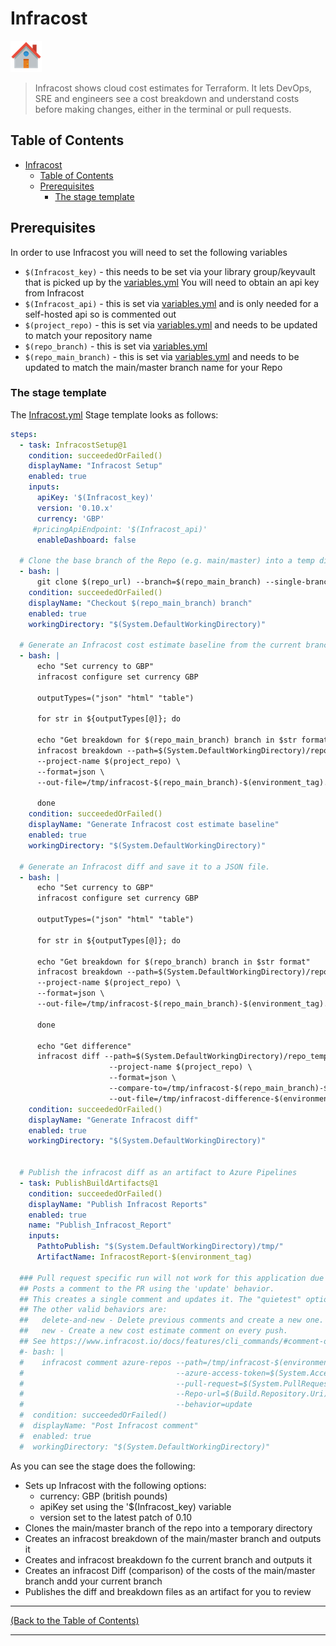 <!-- Infracost -->
# Infracost #

[![Home][Home_Image]][Code Quality]

> Infracost shows cloud cost estimates for Terraform. It lets DevOps, SRE and engineers see a cost breakdown and understand costs before making changes, either in the terminal or pull requests.

<!-- TABLE OF CONTENTS -->
## Table of Contents ##

- [Infracost](#infracost)
  - [Table of Contents](#table-of-contents)
  - [Prerequisites](#prerequisites)
    - [The stage template](#the-stage-template)

## Prerequisites ##

In order to use Infracost you will need to set the following variables

- `$(Infracost_key)` - this needs to be set via your library group/keyvault that is picked up by the [variables.yml] You will need to obtain an api key from Infracost
- `$(Infracost_api)` - this is set via [variables.yml] and is only needed for a self-hosted api so is commented out
- `$(project_repo)` - this is set via [variables.yml] and needs to be updated to match your repository name
- `$(repo_branch)` - this is set via [variables.yml]
- `$(repo_main_branch)` - this is set via [variables.yml] and needs to be updated to match the main/master branch name for your Repo

### The stage template ###

The [Infracost.yml] Stage template looks as follows:

```yml
steps:
  - task: InfracostSetup@1
    condition: succeededOrFailed()
    displayName: "Infracost Setup"
    enabled: true
    inputs:
      apiKey: '$(Infracost_key)'
      version: '0.10.x'
      currency: 'GBP'
     #pricingApiEndpoint: '$(Infracost_api)'
      enableDashboard: false

  # Clone the base branch of the Repo (e.g. main/master) into a temp directory.
  - bash: |
      git clone $(repo_url) --branch=$(repo_main_branch) --single-branch /tmp/base --config http.extraheader="AUTHORIZATION: bearer $(System.AccessToken)"
    condition: succeededOrFailed()
    displayName: "Checkout $(repo_main_branch) branch"
    enabled: true
    workingDirectory: "$(System.DefaultWorkingDirectory)"

  # Generate an Infracost cost estimate baseline from the current branch, so that Infracost can compare the cost difference.
  - bash: |
      echo "Set currency to GBP"
      infracost configure set currency GBP
      
      outputTypes=("json" "html" "table")

      for str in ${outputTypes[@]}; do

      echo "Get breakdown for $(repo_main_branch) branch in $str format"
      infracost breakdown --path=$(System.DefaultWorkingDirectory)/repo_template/build/terraform \
      --project-name $(project_repo) \
      --format=json \
      --out-file=/tmp/infracost-$(repo_main_branch)-$(environment_tag).$str

      done
    condition: succeededOrFailed()
    displayName: "Generate Infracost cost estimate baseline"
    enabled: true
    workingDirectory: "$(System.DefaultWorkingDirectory)"

  # Generate an Infracost diff and save it to a JSON file.
  - bash: |
      echo "Set currency to GBP"
      infracost configure set currency GBP
      
      outputTypes=("json" "html" "table")

      for str in ${outputTypes[@]}; do

      echo "Get breakdown for $(repo_branch) branch in $str format"
      infracost breakdown --path=$(System.DefaultWorkingDirectory)/repo_template/build/terraform \
      --project-name $(project_repo) \
      --format=json \
      --out-file=/tmp/infracost-$(repo_main_branch)-$(environment_tag).$str

      done

      echo "Get difference"
      infracost diff --path=$(System.DefaultWorkingDirectory)/repo_template/build/terraform \
                      --project-name $(project_repo) \
                      --format=json \
                      --compare-to=/tmp/infracost-$(repo_main_branch)-$(environment_tag).json \
                      --out-file=/tmp/infracost-difference-$(environment_tag).json
    condition: succeededOrFailed()
    displayName: "Generate Infracost diff"
    enabled: true
    workingDirectory: "$(System.DefaultWorkingDirectory)"


  # Publish the infracost diff as an artifact to Azure Pipelines
  - task: PublishBuildArtifacts@1
    condition: succeededOrFailed()
    displayName: "Publish Infracost Reports"
    enabled: true
    name: "Publish_Infracost_Report"
    inputs:
      PathtoPublish: "$(System.DefaultWorkingDirectory)/tmp/"
      ArtifactName: InfracostReport-$(environment_tag)

  ### Pull request specific run will not work for this application due to the use of templates
  ## Posts a comment to the PR using the 'update' behavior.
  ## This creates a single comment and updates it. The "quietest" option.
  ## The other valid behaviors are:
  ##   delete-and-new - Delete previous comments and create a new one.
  ##   new - Create a new cost estimate comment on every push.
  ## See https://www.infracost.io/docs/features/cli_commands/#comment-on-pull-requests for other options.
  #- bash: |
  #    infracost comment azure-repos --path=/tmp/infracost-$(environment_tag).json \
  #                                  --azure-access-token=$(System.AccessToken) \
  #                                  --pull-request=$(System.PullRequest.PullRequestId) \
  #                                  --Repo-url=$(Build.Repository.Uri) \
  #                                  --behavior=update
  #  condition: succeededOrFailed()
  #  displayName: "Post Infracost comment"
  #  enabled: true
  #  workingDirectory: "$(System.DefaultWorkingDirectory)"

  ```

As you can see the stage does the following:

- Sets up Infracost with the following options:
  - currency: GBP (british pounds)
  - apiKey set using the '$(Infracost_key) variable
  - version set to the latest patch of 0.10
- Clones the main/master branch of the repo into a temporary directory
- Creates an infracost breakdown of the main/master branch and outputs it
- Creates and infracost breakdown fo the current branch and outputs it
- Creates an infracost Diff (comparison) of the costs of the main/master branch andd your current branch
- Publishes the diff and breakdown files as an artifact for you to review

---
<!-- Readme Navigation -->
[(Back to the Table of Contents)](#table-of-contents)

---

<!-- MARKDOWN LINKS & IMAGES -->
<!-- https://www.markdownguide.org/basic-syntax/#reference-style-links -->

<!-- Azure Devops Links -->

<!-- BADGES AND SHIELDS -->
[contributors-shield]: https://img.shields.io/github/contributors/othneildrew/Best-README-Template.svg?style=for-the-badge
[forks-shield]: https://img.shields.io/github/forks/othneildrew/Best-README-Template.svg?style=for-the-badge
[issues-shield]: https://img.shields.io/github/issues/othneildrew/Best-README-Template.svg?style=for-the-badge
[license-shield]: https://img.shields.io/github/license/othneildrew/Best-README-Template.svg?style=for-the-badge
[linkedin-shield]: https://img.shields.io/badge/-LinkedIn-black.svg?style=for-the-badge&logo=linkedin&colorB=555
[stars-shield]: https://img.shields.io/github/stars/othneildrew/Best-README-Template.svg?style=for-the-badge

<!-- GITHUB LINKS -->
[contributors-url]: https://github.com/othneildrew/Best-README-Template/graphs/contributors
[forks-url]: https://github.com/othneildrew/Best-README-Template/network/members
[issues-url]: https://github.com/othneildrew/Best-README-Template/issues
[license-url]: https://github.com/othneildrew/Best-README-Template/blob/master/LICENSE.md
[linkedin-url]: https://linkedin.com/in/othneildrew
[stars-url]: https://github.com/othneildrew/Best-README-Template/stargazers

<!-- IMAGES AND ICONS -->
[Home_Image]: ./repo_template-images/home.png
[logo-image]: ./repo_template-images/logo.png
[pipeline-screenshot]: ./repo_template-images/pipeline-screenshot.png
[product-screenshot]: ./repo_template-images/screenshot.png
[teams-icon]: ./repo_template-images/teams.png

<!-- MARKDOWN DOCUMENT LINKS -->
[Blank Readme]: ./BLANK_README.md
[Code Quality]: ./docs/code_quality.md
[Bridgecrew_Checkov]: ./docs/code_quality/bridgecrew_checkov.md
[Checkmarx_KICS]: ./docs/code_quality/checkmarx_kics.md
[GitHub_Super_Linter]: ./docs/code_quality/github_super_linter.md
[Infracost]: ./docs/code_quality/Infracost.md
[License]: ./license.md
[Megalinter]: ./docs/code_quality/megalinter.md
[Mend_Bolt]: ./docs/code_quality/mend_bolt.md
[OWASP]: ./docs/code_quality/owasp.md
[Readme]: ./README.md
[Sonar_Cloud]: ./docs/code_quality/sonar_cloud.md
[Template_updater]: ./docs/code_quality/template_updater.md
[terraform_Compliance]: ./docs/code_quality/terraform_compliance.md
[Terrascan]: ./docs/code_quality/terrascan.md
[TFLint]: ./docs/code_quality/tflint.md
[TFSec]: ./docs/code_quality/tfsec.md
[Usage_Guide.md]: ./docs/usage_guide.md

<!-- CODE QUALITY TEMPLATE LINKS -->
[Checkmarx_KICS.yml]: /repo_template/build/pipelines/repo_template/build/pipelines/code_quality_templates/checkmarx_kics.yml
[Checkov.yml]: /repo_template/build/pipelines/repo_template/build/pipelines/code_quality_templates/checkov.yml
[Checkov_baseline_creator.yml]: /repo_template/build/pipelines/repo_template/build/pipelines/code_quality_templates/checkov_baseline_creator.yml
[GitHub_Super_Linter.yml]: /repo_template/build/pipelines/repo_template/build/pipelines/code_quality_templates/github_super_linter.yml
[Infracost.yml]: /repo_template/build/pipelines/repo_template/build/pipelines/code_quality_templates/Infracost.yml
[Mega_Linter.yml]: /repo_template/build/pipelines/repo_template/build/pipelines/code_quality_templates/mega_linter.yml
[OWASP.yml]: /repo_template/build/pipelines/repo_template/build/pipelines/code_quality_templates/owasp.yml
[TFComplianceCheck.yml]: /repo_template/build/pipelines/repo_template/build/pipelines/code_quality_templates/tfcompliancecheck.yml
[template_updater.yml]: /repo_template/build/pipelines/repo_template/build/pipelines/code_quality_templates/template_updater.yml
[Terrascan.yml]: /repo_template/build/pipelines/repo_template/build/pipelines/code_quality_templates/terrascan.yml
[TFLint.yml]: /repo_template/build/pipelines/repo_template/build/pipelines/code_quality_templates/tflint.yml
[TFSec.yml]: /repo_template/build/pipelines/repo_template/build/pipelines/code_quality_templates/tfsec.yml

<!-- IAC TEMPLATE LINKS-->
[terraform_apply.yml]: /repo_template/build/pipelines/repo_template/build/pipelines/iac_templates/terraform_apply.yml
[terraform_plan.yml]: /repo_template/build/pipelines/repo_template/build/pipelines/iac_templates/terraform_plan.yml
[variables.yml]: /repo_template/build/pipelines/repo_template/build/pipelines/iac_templates/variables.yml

<!-- PIPELINE LINKS -->
[infrastructure.yml]: /repo_template/build/pipelines/infrastructure.yml
[code_quality.yml]: /repo_template/build/pipelines/code_quality.yml

<!-- GitHub stuff-->
<!--
***
*** this is all the github stuff that currently isn't relevant to BCA 
***
-->

<!--
*** Thanks for checking out the Best-README-Template. If you have a suggestion
*** that would make this better, please fork the Repo and create a pull request
*** or simply open an issue with the tag "enhancement".
*** Don't forget to give the project a star!
*** Thanks again! Now go create something AMAZING! :D
-->

<!-- PROJECT SHIELDS -->
<!--
*** I'm using markdown "reference style" links for readability.
*** Reference links are enclosed in brackets [ ] instead of parentheses ( ).
*** See the bottom of this document for the declaration of the reference variables
*** for contributors-url, forks-url, etc. This is an optional, concise syntax you may use.
*** https://www.markdownguide.org/basic-syntax/#reference-style-links
-->
<!--
[![Contributors][contributors-shield]][contributors-url]
[![Forks][forks-shield]][forks-url]
[![Stargazers][stars-shield]][stars-url]
[![Issues][issues-shield]][issues-url]
[![MIT License][license-shield]][license-url]
[![LinkedIn][linkedin-shield]][linkedin-url]
-->
